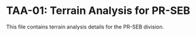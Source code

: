 # TAA-01: Terrain Analysis for PR-SEB

This file contains terrain analysis details for the PR-SEB division.
